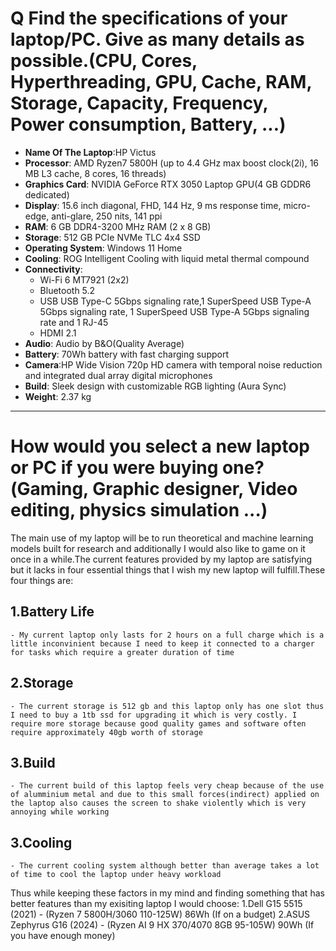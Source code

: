 # Q  Find the specifications of your laptop/PC. Give as many details as possible.(CPU, Cores, Hyperthreading, GPU, Cache, RAM, Storage, Capacity, Frequency, Power consumption, Battery, ...)

- **Name Of The Laptop**:HP Victus
- **Processor**: AMD Ryzen7 5800H (up to 4.4 GHz max boost clock(2i), 16 MB L3 cache, 8 cores, 16 threads)
- **Graphics Card**: NVIDIA GeForce RTX 3050 Laptop GPU(4 GB GDDR6 dedicated)
- **Display**:  15.6 inch diagonal, FHD, 144 Hz, 9 ms response time, micro-edge, anti-glare, 250 nits, 141 ppi
- **RAM**: 6 GB DDR4-3200 MHz RAM (2 x 8 GB)
- **Storage**: 512 GB PCIe NVMe TLC 4x4 SSD
- **Operating System**: Windows 11 Home
- **Cooling**: ROG Intelligent Cooling with liquid metal thermal compound
- **Connectivity**:
  - Wi-Fi 6 MT7921 (2x2)
  - Bluetooth 5.2
  - USB  USB Type-C 5Gbps signaling rate,1 SuperSpeed USB Type-A 5Gbps signaling rate, 1 SuperSpeed USB Type-A 5Gbps signaling rate and 1 RJ-45
  - HDMI 2.1
- **Audio**: Audio by B&O(Quality Average)
- **Battery**: 70Wh battery with fast charging support
- **Camera**:HP Wide Vision 720p HD camera with temporal noise reduction and integrated dual array digital microphones
- **Build**: Sleek design with customizable RGB lighting (Aura Sync)
- **Weight**: 2.37 kg

---

# How would you select a new laptop or PC if you were buying one?(Gaming, Graphic designer, Video editing, physics simulation ...)

The main use of my laptop will be to run theoretical and machine learning models built for research and additionally I would also like to game on it once in a while.The current features provided by my laptop are satisfying but it lacks in four essential things that I wish my new laptop will fulfill.These four things are:

## 1.**Battery Life**
    - My current laptop only lasts for 2 hours on a full charge which is a little inconvinient because I need to keep it connected to a charger for tasks which require a greater duration of time
## 2.**Storage**
    - The current storage is 512 gb and this laptop only has one slot thus I need to buy a 1tb ssd for upgrading it which is very costly. I require more storage because good quality games and software often require approximately 40gb worth of storage
## 3.**Build**
    - The current build of this laptop feels very cheap because of the use of alumminium metal and due to this small forces(indirect) applied on the laptop also causes the screen to shake violently which is very annoying while working
## 3.**Cooling**
    - The current cooling system although better than average takes a lot of time to cool the laptop under heavy workload

Thus while keeping these factors in my mind and finding something that has better features than my exisiting laptop I would choose:
1.Dell G15 5515 (2021) - (Ryzen 7 5800H/3060 110-125W) 86Wh (If on a budget)
2.ASUS Zephyrus G16 (2024) - (Ryzen AI 9 HX 370/4070 8GB 95-105W) 90Wh (If you have enough money)

